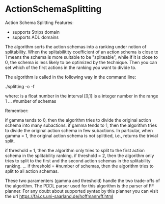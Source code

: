 # ActionSchemaSplitting

Action Schema Splitting Features:
- supports Strips domain
- supports ADL domains


The algorithm sorts the action schemas into a ranking under notion of splitability.
When the splitabilitity coefficient of an action schema is close to 1 means the 
schema is more suitable to be "spliteable", while if it is close to 0, the schema 
is less likely to be optimized by the technique. Then you can set which of the 
first actions in the ranking you want to divide to.

The algorithm is called in the following way in the command line:

./splitting -o <original-domain> -f <original-task> <split-domain> <split-task> <gamma> <threshold>

where:
<gamma> is a float number in the interval [0,1]
<threshold> is a integer number in the range 1 ... #number of schemas

Remember:

if gamma tends to 0, then the algorithm tries to divide the original action schema into many subactions. 
if gamma tends to 1, then the algorithm tries to divide the original action schema in few subactions. In partcular, 
when gamma = 1, the original action schema is not splittied, i.e., returns the trivial split. 

if threshold = 1, then the algorithm only tries to split to the first action schema in the splitability ranking.
if threshold = 2, then the algorithm only tries to split to the first and the second action schemas in the splitability ranking.
...
if threshold = #number of schemas, then the algorithm tries to split to all action schemas.

These two paramenters (gamma and threshold) handle the two trade-offs of the algorithm.
The PDDL parser used for this algorithm is the parser of FF planner. For any doubt about 
supported syntax by this planner you can visit the url https://fai.cs.uni-saarland.de/hoffmann/ff.html

